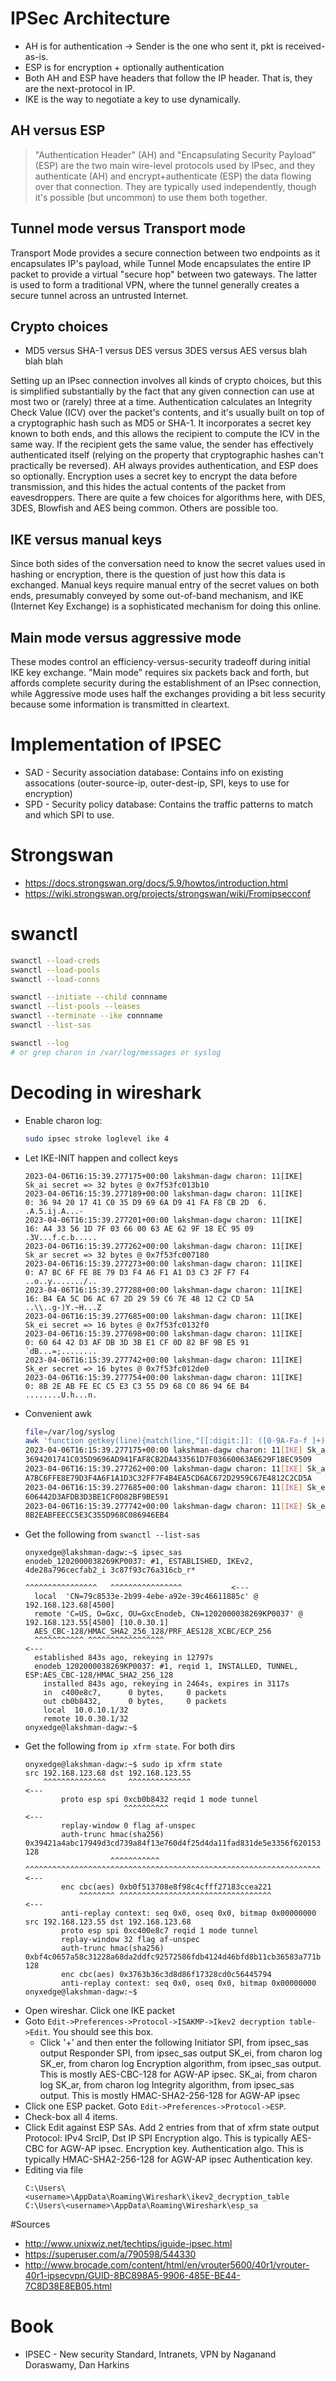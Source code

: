 # IPSec Architecture

* AH is for authentication
   -> Sender is the one who sent it, pkt is received-as-is.
* ESP is for encryption + optionally authentication
* Both AH and ESP have headers that follow the IP header.
  That is, they are the next-protocol in IP.
* IKE is the way to negotiate a key to use dynamically.


## AH versus ESP

> "Authentication Header" (AH) and "Encapsulating Security Payload" (ESP) are the
> two main wire-level protocols used by IPsec, and they authenticate (AH) and
> encrypt+authenticate (ESP) the data flowing over that connection. They are
> typically used independently, though it's possible (but uncommon) to use them
> both together.

## Tunnel mode versus Transport mode

Transport Mode provides a secure connection between two endpoints as it
encapsulates IP's payload, while Tunnel Mode encapsulates the entire IP packet
to provide a virtual "secure hop" between two gateways. The latter is used to
form a traditional VPN, where the tunnel generally creates a secure tunnel
across an untrusted Internet.


## Crypto choices

* MD5 versus SHA-1 versus DES versus 3DES versus AES versus blah blah blah

Setting up an IPsec connection involves all kinds of crypto choices, but this
is simplified substantially by the fact that any given connection can use at
most two or (rarely) three at a time.  Authentication calculates an Integrity
Check Value (ICV) over the packet's contents, and it's usually built on top of
a cryptographic hash such as MD5 or SHA-1. It incorporates a secret key known
to both ends, and this allows the recipient to compute the ICV in the same way.
If the recipient gets the same value, the sender has effectively authenticated
itself (relying on the property that cryptographic hashes can't practically be
reversed). AH always provides authentication, and ESP does so optionally.
Encryption uses a secret key to encrypt the data before transmission, and this
hides the actual contents of the packet from eavesdroppers. There are quite a
few choices for algorithms here, with DES, 3DES, Blowfish and AES being common.
Others are possible too.

## IKE versus manual keys

Since both sides of the conversation need to know the secret values used in
hashing or encryption, there is the question of just how this data is
exchanged. Manual keys require manual entry of the secret values on both ends,
presumably conveyed by some out-of-band mechanism, and IKE (Internet Key
Exchange) is a sophisticated mechanism for doing this online.

## Main mode versus aggressive mode

These modes control an efficiency-versus-security tradeoff during initial IKE
key exchange. "Main mode" requires six packets back and forth, but affords
complete security during the establishment of an IPsec connection, while
Aggressive mode uses half the exchanges providing a bit less security because
some information is transmitted in cleartext.



# Implementation of IPSEC

* SAD - Security association database: Contains info on existing assocations
  (outer-source-ip, outer-dest-ip, SPI, keys to use for encryption)
* SPD - Security policy database: Contains the traffic patterns to match
  and which SPI to use.


# Strongswan

* https://docs.strongswan.org/docs/5.9/howtos/introduction.html
* https://wiki.strongswan.org/projects/strongswan/wiki/Fromipsecconf

# swanctl

```sh
swanctl --load-creds
swanctl --load-pools
swanctl --load-conns

swanctl --initiate --child connname
swanctl --list-pools --leases
swanctl --terminate --ike connname
swanctl --list-sas

swanctl --log
# or grep charon in /var/log/messages or syslog


```

# Decoding in wireshark

* Enable charon log:
    ```sh
    sudo ipsec stroke loglevel ike 4
    ```
* Let IKE-INIT happen and collect keys
    ```log
    2023-04-06T16:15:39.277175+00:00 lakshman-dagw charon: 11[IKE] Sk_ai secret => 32 bytes @ 0x7f53fc013b10
    2023-04-06T16:15:39.277189+00:00 lakshman-dagw charon: 11[IKE]    0: 36 94 20 17 41 C0 35 D9 69 6A D9 41 FA F8 CB 2D  6. .A.5.ij.A...-
    2023-04-06T16:15:39.277201+00:00 lakshman-dagw charon: 11[IKE]   16: A4 33 56 1D 7F 03 66 00 63 AE 62 9F 18 EC 95 09  .3V...f.c.b.....
    2023-04-06T16:15:39.277262+00:00 lakshman-dagw charon: 11[IKE] Sk_ar secret => 32 bytes @ 0x7f53fc007180
    2023-04-06T16:15:39.277273+00:00 lakshman-dagw charon: 11[IKE]    0: A7 BC 6F FE 8E 79 D3 F4 A6 F1 A1 D3 C3 2F F7 F4  ..o..y......./..
    2023-04-06T16:15:39.277288+00:00 lakshman-dagw charon: 11[IKE]   16: B4 EA 5C D6 AC 67 2D 29 59 C6 7E 48 12 C2 CD 5A  ..\\..g-)Y.~H...Z
    2023-04-06T16:15:39.277685+00:00 lakshman-dagw charon: 11[IKE] Sk_ei secret => 16 bytes @ 0x7f53fc0132f0
    2023-04-06T16:15:39.277698+00:00 lakshman-dagw charon: 11[IKE]    0: 60 64 42 D3 AF DB 3D 3B E1 CF 0D 82 BF 9B E5 91  `dB...=;........
    2023-04-06T16:15:39.277742+00:00 lakshman-dagw charon: 11[IKE] Sk_er secret => 16 bytes @ 0x7f53fc012de0
    2023-04-06T16:15:39.277754+00:00 lakshman-dagw charon: 11[IKE]    0: 8B 2E AB FE EC C5 E3 C3 55 D9 68 C0 86 94 6E B4  ........U.h...n.
    ```
* Convenient awk
    ```sh
    file=/var/log/syslog
    awk 'function getkey(line){match(line,"[[:digit:]]: ([0-9A-Fa-f ]+)  .",result);gsub(" ","",result[1]);return result[1]} /Sk_ai secret/ || /Sk_ar secret/ { print $0 ; getline key1 ; k=getkey(key1) ; getline key2 ; k2=getkey(key2) ; print k k2 } /Sk_ei secret / || /Sk_er secret/ { print $0 ; getline key ; k=getkey(key) ; print k } ' $file
    2023-04-06T16:15:39.277175+00:00 lakshman-dagw charon: 11[IKE] Sk_ai secret => 32 bytes @ 0x7f53fc013b10
    3694201741C035D9696AD941FAF8CB2DA433561D7F03660063AE629F18EC9509
    2023-04-06T16:15:39.277262+00:00 lakshman-dagw charon: 11[IKE] Sk_ar secret => 32 bytes @ 0x7f53fc007180
    A7BC6FFE8E79D3F4A6F1A1D3C32FF7F4B4EA5CD6AC672D2959C67E4812C2CD5A
    2023-04-06T16:15:39.277685+00:00 lakshman-dagw charon: 11[IKE] Sk_ei secret => 16 bytes @ 0x7f53fc0132f0
    606442D3AFDB3D3BE1CF0D82BF9BE591
    2023-04-06T16:15:39.277742+00:00 lakshman-dagw charon: 11[IKE] Sk_er secret => 16 bytes @ 0x7f53fc012de0
    8B2EABFEECC5E3C355D968C086946EB4
    ```
* Get the following from `swanctl --list-sas`
    ```
    onyxedge@lakshman-dagw:~$ ipsec_sas
    enodeb_1202000038269KP0037: #1, ESTABLISHED, IKEv2, 4de28a796cecfab2_i 3c87f93c76a316cb_r*
                                                        ^^^^^^^^^^^^^^^^   ^^^^^^^^^^^^^^^^           <---
      local  'CN=79c8533e-2b99-4ebe-a92e-39c46611885c' @ 192.168.123.68[4500]
      remote 'C=US, O=Gxc, OU=GxcEnodeb, CN=1202000038269KP0037' @ 192.168.123.55[4500] [10.0.30.1]
      AES_CBC-128/HMAC_SHA2_256_128/PRF_AES128_XCBC/ECP_256
      ^^^^^^^^^^^ ^^^^^^^^^^^^^^^^^                                                                   <---
      established 843s ago, rekeying in 12797s
      enodeb_1202000038269KP0037: #1, reqid 1, INSTALLED, TUNNEL, ESP:AES_CBC-128/HMAC_SHA2_256_128
        installed 843s ago, rekeying in 2464s, expires in 3117s
        in  c400e8c7,      0 bytes,     0 packets
        out cb0b8432,      0 bytes,     0 packets
        local  10.0.10.1/32
        remote 10.0.30.1/32
    onyxedge@lakshman-dagw:~$
    ```
* Get the following from `ip xfrm state`. For both dirs
    ```
    onyxedge@lakshman-dagw:~$ sudo ip xfrm state
    src 192.168.123.68 dst 192.168.123.55
        ^^^^^^^^^^^^^^     ^^^^^^^^^^^^^^                                                                 <---
            proto esp spi 0xcb0b8432 reqid 1 mode tunnel
                          ^^^^^^^^^^                                                                      <---
            replay-window 0 flag af-unspec
            auth-trunc hmac(sha256) 0x39421a4abc17949d3cd739a84f13e760d4f25d4da11fad831de5e3356f620153 128
                       ^^^^^^^^^^^  ^^^^^^^^^^^^^^^^^^^^^^^^^^^^^^^^^^^^^^^^^^^^^^^^^^^^^^^^^^^^^^^^^^    <---
            enc cbc(aes) 0xb0f513708e8f98c4cfff27183ccea221
                ^^^^^^^^ ^^^^^^^^^^^^^^^^^^^^^^^^^^^^^^^^^^                                               <---
            anti-replay context: seq 0x0, oseq 0x0, bitmap 0x00000000
    src 192.168.123.55 dst 192.168.123.68
            proto esp spi 0xc400e8c7 reqid 1 mode tunnel
            replay-window 32 flag af-unspec
            auth-trunc hmac(sha256) 0xbf4c0657a58c31228a68da2ddfc92572586fdb4124d46bfd8b11cb36583a771b 128
            enc cbc(aes) 0x3763b36c3d8d86f17328cd0c56445794
            anti-replay context: seq 0x0, oseq 0x0, bitmap 0x00000000
    onyxedge@lakshman-dagw:~$
    ```
* Open wireshar. Click one IKE packet
* Goto `Edit->Preferences->Protocol->ISAKMP->Ikev2 decryption table->Edit`. You should see this box.
    * Click '+' and then enter the following
        Initiator SPI, from ipsec_sas output
        Responder SPI, from ipsec_sas output
        SK_ei, from charon log
        SK_er, from charon log
        Encryption algorithm, from ipsec_sas output. This is mostly AES-CBC-128 for AGW-AP ipsec.
        SK_ai, from charon log
        SK_ar, from charon log
        Integrity algorithm, from ipsec_sas output. This is mostly HMAC-SHA2-256-128 for AGW-AP ipsec
* Click one ESP packet. Goto `Edit->Preferences->Protocol->ESP`.
* Check-box all 4 items.
* Click Edit against ESP SAs. Add 2 entries from that of xfrm state output
    Protocol: IPv4
    SrcIP, Dst IP
    SPI
    Encryption algo. This is typically AES-CBC for AGW-AP ipsec.
    Encryption key.
    Authentication algo. This is typically HMAC-SHA2-256-128 for AGW-AP ipsec
    Authentication key.
* Editing via file
    ```
    C:\Users\<username>\AppData\Roaming\Wireshark\ikev2_decryption_table
    C:\Users\<username>\AppData\Roaming\Wireshark\esp_sa
    ```

#Sources

* http://www.unixwiz.net/techtips/iguide-ipsec.html
* https://superuser.com/a/790598/544330
* http://www.brocade.com/content/html/en/vrouter5600/40r1/vrouter-40r1-ipsecvpn/GUID-8BC898A5-9906-485E-BE44-7C8D38E8EB05.html

# Book

* IPSEC - New security Standard, Intranets, VPN by Naganand Doraswamy, Dan Harkins
